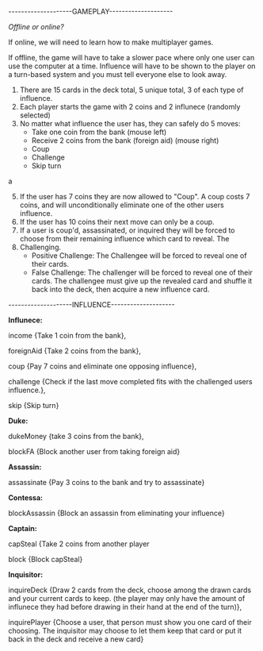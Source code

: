 --------------------GAMEPLAY--------------------

*Offline or online?*

If online, we will need to learn how to make multiplayer games.

If offline, the game will have to take a slower pace where only one user can use the computer at a time. Influence will have to be shown to the player on a turn-based system and you must tell everyone else to look away.

1. There are 15 cards in the deck total, 5 unique total, 3 of each type of influence.
2. Each player starts the game with 2 coins and 2 influnece (randomly selected)
3. No matter what influence the user has, they can safely do 5 moves:
    - Take one coin from the bank (mouse left)
    - Receive 2 coins from the bank (foreign aid) (mouse right)
    - Coup
    - Challenge
    - Skip turn

a

 5. If the user has 7 coins they are now allowed to "Coup". A coup costs 7 coins, and will unconditionally eliminate one of the other users influence. 
 6. If the user has 10 coins their next move can only be a coup.
 7. If a user is coup'd, assassinated, or inquired they will be forced to choose from their remaining influence which card to reveal. The
 8. Challenging.
    - Positive Challenge: The Challengee will be forced to reveal one of their cards.
    - False Challenge: The challenger will be forced to reveal one of their cards. The challengee must give up the revealed card and shuffle it back into the deck, then acquire a new influence card.



--------------------INFLUENCE--------------------

**Influnece:**

income {Take 1 coin from the bank},

foreignAid {Take 2 coins from the bank},

coup {Pay 7 coins and eliminate one opposing influence},

challenge {Check if the last move completed fits with the challenged users influence.},

skip {Skip turn}

**Duke:**

dukeMoney {take 3 coins from the bank},

blockFA {Block another user from taking foreign aid}

**Assassin:**

assassinate {Pay 3 coins to the bank and try to assassinate}

**Contessa:**

blockAssassin {Block an assassin from eliminating your influence}

**Captain:**

capSteal {Take 2 coins from another player

block {Block capSteal}

**Inquisitor:**

inquireDeck {Draw 2 cards from the deck, choose among the drawn cards and your current cards to keep. (the player may only have the amount of influnece they had before drawing in their hand at the end of the turn)},

inquirePlayer {Choose a user, that person must show you one card of their choosing. The inquisitor may choose to let them keep that card or put it back in the deck and receive a new card}

